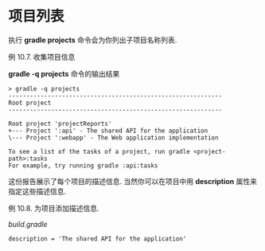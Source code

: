 #  项目列表

执行 **gradle projects** 命令会为你列出子项目名称列表.

例 10.7. 收集项目信息

**gradle -q projects** 命令的输出结果

    > gradle -q projects
    ------------------------------------------------------------
    Root project
    ------------------------------------------------------------

    Root project 'projectReports'
    +--- Project ':api' - The shared API for the application
    \--- Project ':webapp' - The Web application implementation

    To see a list of the tasks of a project, run gradle <project-path>:tasks
    For example, try running gradle :api:tasks

这份报告展示了每个项目的描述信息.
当然你可以在项目中用 **description** 属性来指定这些描述信息.

例 10.8. 为项目添加描述信息.

*build.gradle*

    description = 'The shared API for the application'
